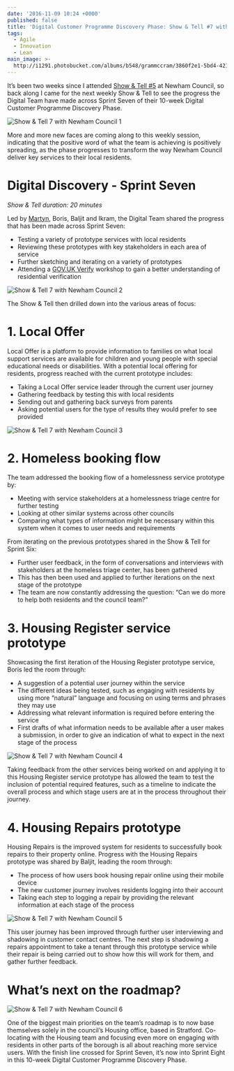```yaml
---
date: '2016-11-09 10:24 +0000'
published: false
title: 'Digital Customer Programme Discovery Phase: Show & Tell #7 with Newham Council'
tags:
  - Agile
  - Innovation
  - Lean
main_image: >-
  http://i1291.photobucket.com/albums/b548/grammccram/3860f2e1-5bd4-4211-8ec7-7d6b2e671e3c_zpsjfkmvi5s.jpg
---
```

It’s been two weeks since I attended [Show & Tell #5](https://unboxed.co/blog/digital-customer-programme-discovery-phase-show-tell-5-with-newham-council/) at Newham Council, so back along I came for the next weekly Show & Tell to see the progress the Digital Team have made across Sprint Seven of their 10-week Digital Customer Programme Discovery Phase.<br/>

![Show & Tell 7 with Newham Council 1](http://i1291.photobucket.com/albums/b548/grammccram/Screen%20Shot%202016-11-08%20at%2016.35.01_zpshijwdepy.png)

More and more new faces are coming along to this weekly session, indicating that the positive word of what the team is achieving is positively spreading, as the phase progresses to transform the way Newham Council deliver key services to their local residents.<br/>


# Digital Discovery - Sprint Seven
<i>Show & Tell duration: 20 minutes</i><br/>

Led by [Martyn](https://unboxed.co/people/#martyn-evans), Boris, Baljit and Ikram, the Digital Team shared the progress that has been made across Sprint Seven:<br/>

- Testing a variety of prototype services with local residents
- Reviewing these prototypes with key stakeholders in each area of service
- Further sketching and iterating on a variety of prototypes
- Attending a [GOV.UK Verify](https://www.gov.uk/government/publications/introducing-govuk-verify/introducing-govuk-verify) workshop to gain a better understanding of residential verification

![Show & Tell 7 with Newham Council 2](http://i1291.photobucket.com/albums/b548/grammccram/3e90825f-5382-42db-b4ed-e39ff277a3a6_zpsvnleilwe.jpg)

The Show & Tell then drilled down into the various areas of focus:<br/>

# 1. Local Offer
Local Offer is a platform to provide information to families on what local support services are available for children and young people with special educational needs or disabilities. With a potential local offering for residents, progress reached with the current prototype includes:<br/>

- Taking a Local Offer service leader through the current user journey
- Gathering feedback by testing this with local residents
- Sending out and gathering back surveys from parents
- Asking potential users for the type of results they would prefer to see provided

![Show & Tell 7 with Newham Council 3](http://i1291.photobucket.com/albums/b548/grammccram/IMG_2586%201_zps9ilyvggf.jpg)

# 2. Homeless booking flow
The team addressed the booking flow of a homelessness service prototype by:<br/>

- Meeting with service stakeholders at a homelessness triage centre for further testing
- Looking at other similar systems across other councils 
- Comparing what types of information might be necessary within this system when it comes to user needs and requirements

From iterating on the previous prototypes shared in the Show & Tell for Sprint Six:<br/>

- Further user feedback, in the form of conversations and interviews with stakeholders at the homeless triage center, has been gathered
- This has then been used and applied to further iterations on the next stage of the prototype
- The team are now constantly addressing the question: “Can we do more to help both residents and the council team?”

# 3. Housing Register service prototype
Showcasing the first iteration of the Housing Register prototype service, Boris led the room through:<br/>

- A suggestion of a potential user journey within the service
- The different ideas being tested, such as engaging with residents by using more “natural” language and focusing on using terms and phrases they may use
- Addressing what relevant information is required before entering the service
- First drafts of what information needs to be available after a user makes a submission, in order to give an indication of what to expect in the next stage of the process

![Show & Tell 7 with Newham Council 4](http://i1291.photobucket.com/albums/b548/grammccram/5de4e092-1407-4993-ac03-a4a7e4032551_zpssov22afm.jpg)

Taking feedback from the other services being worked on and applying it to this Housing Register service prototype has allowed the team to test the inclusion of potential required features, such as a timeline to indicate the overall process and which stage users are at in the process throughout their journey.<br/>

# 4. Housing Repairs prototype
Housing Repairs is the improved system for residents to successfully book repairs to their property online. Progress with the Housing Repairs prototype was shared by Baljit, leading the room through:<br/>

- The process of how users book housing repair online using their mobile device
- The new customer journey involves residents logging into their account
- Taking each step to logging a repair by providing the relevant information at each stage of the process

![Show & Tell 7 with Newham Council 5](http://i1291.photobucket.com/albums/b548/grammccram/c17b9b41-45b6-4799-9c58-326d33660d1d_zpsmqble4vt.jpg)

This user journey has been improved through further user interviewing and shadowing in customer contact centres. The next step is shadowing a repairs appointment to take a tenant through this prototype service while their repair is being carried out to show how this will work for them, and gather further feedback.<br/>

# What’s next on the roadmap?

![Show & Tell 7 with Newham Council 6](http://i1291.photobucket.com/albums/b548/grammccram/IMG_6840_zpsu0azzcme.jpg)

One of the biggest main priorities on the team’s roadmap is to now base themselves solely in the council’s Housing office, based in Stratford. Co-locating with the Housing team and focusing even more on engaging with residents in other parts of the borough is all about reaching more service users. With the finish line crossed for Sprint Seven, it’s now into Sprint Eight in this 10-week Digital Customer Programme Discovery Phase.

